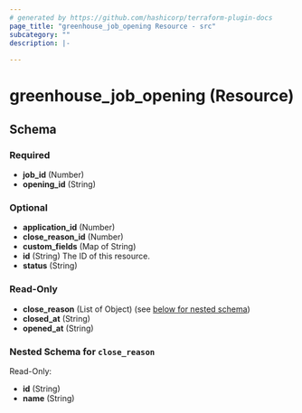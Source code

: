 ```yaml
---
# generated by https://github.com/hashicorp/terraform-plugin-docs
page_title: "greenhouse_job_opening Resource - src"
subcategory: ""
description: |-
  
---
```


# greenhouse_job_opening (Resource)





<!-- schema generated by tfplugindocs -->
## Schema

### Required

- **job_id** (Number)
- **opening_id** (String)

### Optional

- **application_id** (Number)
- **close_reason_id** (Number)
- **custom_fields** (Map of String)
- **id** (String) The ID of this resource.
- **status** (String)

### Read-Only

- **close_reason** (List of Object) (see [below for nested schema](#nestedatt--close_reason))
- **closed_at** (String)
- **opened_at** (String)

<a id="nestedatt--close_reason"></a>
### Nested Schema for `close_reason`

Read-Only:

- **id** (String)
- **name** (String)


